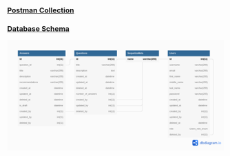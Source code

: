 
### [Postman Collection](https://www.getpostman.com/collections/f5324ffd9c22deac30d2)

### [Database Schema](https://dbdiagram.io/d/6280af1f7f945876b61de387)

![image info](./images/database-schema.png)
